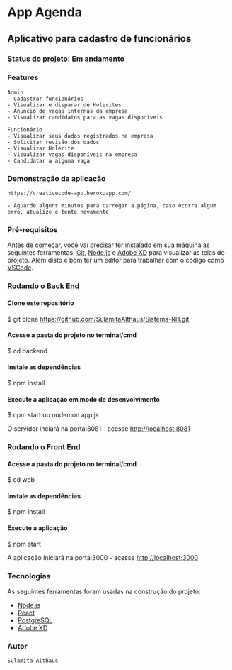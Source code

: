 # App Agenda
## Aplicativo para cadastro de funcionários

### Status do projeto: Em andamento

### Features
    Admin
    - Cadastrar funcionários
    - Visualizar e disparar de Holerites
    - Anuncio de vagas internas da empresa
    - Visualizar candidatos para as vagas disponíveis

    Funcionário
    - Visualizar seus dados registrados na empresa
    - Solicitar revisão dos dados
    - Visualizar Holerite
    - Visualizar vagas disponíveis na empresa
    - Candidatar a alguma vaga

### Demonstração da aplicação 
    https://creativecode-app.herokuapp.com/

    - Aguarde alguns minutos para carregar a página, caso ocorra algum erro, atualize e tente novamente


### Pré-requisitos
Antes de começar, você vai precisar ter instalado em sua máquina as seguintes ferramentas:
[Git](https://git-scm.com), [Node.js](https://nodejs.org/en/) e [Adobe XD](https://www.adobe.com/br/products/xd.html) para visualizar as telas do projeto.
Além disto é bom ter um editor para trabalhar com o código como [VSCode](https://code.visualstudio.com/).

### Rodando o Back End

#### Clone este repositório
$ git clone https://github.com/SulamitaAlthaus/Sistema-RH.git

#### Acesse a pasta do projeto no terminal/cmd
$ cd backend

#### Instale as dependências
$ npm install

#### Execute a aplicação em modo de desenvolvimento
$ npm start ou nodemon app.js

O servidor inciará na porta:8081 - acesse <http://localhost:8081>

### Rodando o Front End

#### Acesse a pasta do projeto no terminal/cmd
$ cd web

#### Instale as dependências
$ npm install

#### Execute a aplicação 
$ npm start 

A aplicação iniciará na porta:3000 - acesse <http://localhost:3000>

### Tecnologias

As seguintes ferramentas foram usadas na construção do projeto:

- [Node.js](https://nodejs.org/en/)
- [React](https://pt-br.reactjs.org/)
- [PostgreSQL](https://www.postgresql.org/)
- [Adobe XD](https://www.adobe.com/br/products/xd.html)

### Autor
    Sulamita Althaus 